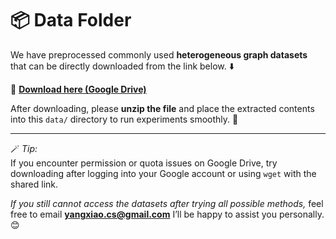 # 📦 Data Folder

We have preprocessed commonly used **heterogeneous graph datasets** that can be directly downloaded from the link below. ⬇️  

🔗 **[Download here (Google Drive)](https://drive.google.com/file/d/1kMK4dceUsg61ubruqw-XitT3tIcYpZT6/view?usp=drive_link)**  

After downloading, please **unzip the file** and place the extracted contents into this `data/` directory to run experiments smoothly. 🧩  

---

🪄 *Tip:*  
If you encounter permission or quota issues on Google Drive, try downloading after logging into your Google account or using `wget` with the shared link.  

*If you still cannot access the datasets after trying all possible methods,* feel free to email **[yangxiao.cs@gmail.com](mailto:yangxiao.cs@gmail.com)** I’ll be happy to assist you personally. 😊  
